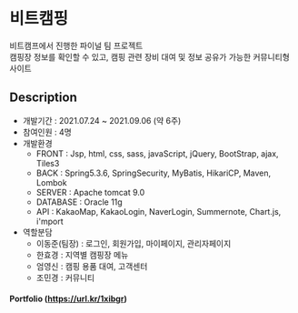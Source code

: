 # 비트캠핑
비트캠프에서 진행한 파이널 팀 프로젝트 <br>
캠핑장 정보를 확인할 수 있고, 캠핑 관련 장비 대여 및 정보 공유가 가능한 커뮤니티형 사이트

## Description
+ 개발기간 : 2021.07.24 ~ 2021.09.06 (약 6주)
+ 참여인원 : 4명
+ 개발환경  
  - FRONT : Jsp, html, css, sass, javaScript, jQuery, BootStrap, ajax, Tiles3
  - BACK : Spring5.3.6, SpringSecurity, MyBatis, HikariCP, Maven, Lombok
  - SERVER : Apache tomcat 9.0
  - DATABASE : Oracle 11g 
  - API : KakaoMap, KakaoLogin, NaverLogin, Summernote, Chart.js, i'mport 
+ 역할분담
  - 이동준(팀장) : 로그인, 회원가입, 마이페이지, 관리자페이지
  - 한효경 : 지역별 캠핑장 메뉴
  - 엄영신 : 캠핑 용품 대여, 고객센터
  - 조민경 : 커뮤니티 <br>

#### Portfolio (https://url.kr/1xibgr)
 
  


